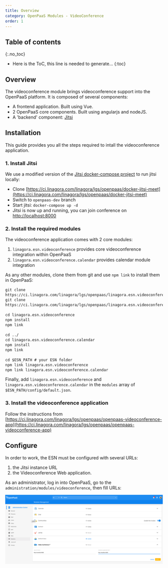 ```yaml
---
title: Overview
category: OpenPaaS Modules - VideoConference
order: 1
---
```


## Table of contents
{:.no_toc}

* Here is the ToC, this line is needed to generate...
{:toc}

## Overview

The videoconference module brings videoconference support into the OpenPaaS platform.
It is composed of several components:

- A frontend application. Built using Vue.
- 2 OpenPaaS core components. Built using angularjs and nodeJS.
- A 'backend' component: [Jitsi](https://jitsi.org)

## Installation

This guide provides you all the steps required to intall the videoconference application.

### 1. Install Jitsi

We use a modified version of the [Jitsi docker-compose project](https://github.com/jitsi/docker-jitsi-meet) to run jitsi locally:

- Clone [https://ci.linagora.com/linagora/lgs/openpaas/docker-jitsi-meet](https://ci.linagora.com/linagora/lgs/openpaas/docker-jitsi-meet)
- Switch to `openpaas-dev` branch
- Start jitsi: `docker-compose up -d`
- Jitsi is now up and running, you can join conference on [http://localhost:8000](http://localhost:8000)

### 2. Install the required modules

The videoconference application comes with 2 core modules:

1. `linagora.esn.videoconference` provides core videoconference integration within OpenPaaS
2. `linagora.esn.videoconference.calendar` provides calendar module integration

As any other modules, clone them from git and use `npm link` to install them in OpenPaaS:

```
git clone https://ci.linagora.com/linagora/lgs/openpaas/linagora.esn.videoconference.git
git clone https://ci.linagora.com/linagora/lgs/openpaas/linagora.esn.videoconference.calendar.git

cd linagora.esn.videoconference
npm install
npm link

cd ../
cd linagora.esn.videoconference.calendar
npm install
npm link

cd $ESN_PATH # your ESN folder
npm link linagora.esn.videoconference
npm link linagora.esn.videoconference.calendar
```

Finally, add `linagora.esn.videoconference` and `linagora.esn.videoconference.calendar` in the `modules` array of `$ESN_PATH/config/default.json`.

### 3. Install the videoconference application

Follow the instructions from [https://ci.linagora.com/linagora/lgs/openpaas/openpaas-videoconference-app](https://ci.linagora.com/linagora/lgs/openpaas/openpaas-videoconference-app)

## Configure

In order to work, the ESN must be configured with several URLs:

1. the Jitsi instance URL
2. the Videoconference Web application.

As an administrator, log in into OpenPaaS, go to the `administration/modules/videoconference`, then fill URLs:

![Configure module header](/images/modules/videoconference/configuration.png)